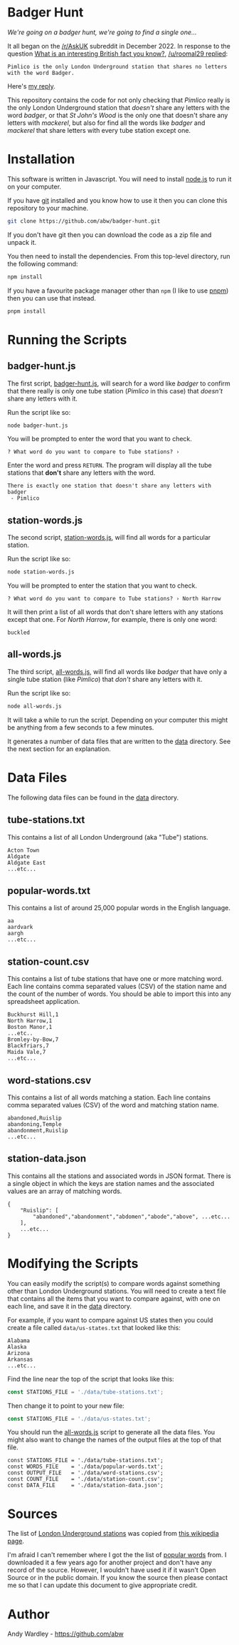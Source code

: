 # Badger Hunt

*We're going on a badger hunt, we're going to find a single one...*

It all began on the [/r/AskUK](https://www.reddit.com/r/AskUK/) subreddit
in December 2022.  In response to the question
[What is an interesting British fact you know?](https://www.reddit.com/r/AskUK/comments/zmiv5z/what_is_an_interesting_british_fact_you_know/j0c524j/),
[/u/roomal29 replied](https://www.reddit.com/r/AskUK/comments/zmiv5z/what_is_an_interesting_british_fact_you_know/j0bkomt/):

    Pimlico is the only London Underground station that shares no letters
    with the word Badger.

Here's [my reply](https://www.reddit.com/r/AskUK/comments/zmiv5z/what_is_an_interesting_british_fact_you_know/j0c524j/).

This repository contains the code for not only checking that *Pimlico* really
is the only London Underground station that *doesn't* share any letters with
the word *badger*, or that *St John's Wood* is the only one that doesn't
share any letters with *mackerel*, but also for find all the words like
*badger* and *mackerel* that share letters with every tube station except one.

# Installation

This software is written in Javascript.  You will need to install
[node.js](https://nodejs.org/en/) to run it on your computer.

If you have [git](https://git-scm.com/) installed and you know how to use
it then you can clone this repository to your machine.

```sh
git clone https://github.com/abw/badger-hunt.git
```

If you don't have git then you can download the code as a zip file and
unpack it.

You then need to install the dependencies.  From this top-level directory,
run the following command:

```sh
npm install
```

If you have a favourite package manager other than `npm` (I like to use
[pnpm](https://pnpm.io/)) then you can use that instead.

```sh
pnpm install
```

# Running the Scripts

## badger-hunt.js

The first script, [badger-hunt.js](badger-hunt.js), will search for a
word like *badger* to confirm that there really is only one tube station
(*Pimlico* in this case) that *doesn't* share any letters with it.

Run the script like so:

```sh
node badger-hunt.js
```

You will be prompted to enter the word that you want to check.

```
? What word do you want to compare to Tube stations? ›
```

Enter the word and press `RETURN`.  The program will display all the
tube stations that **don't** share any letters with the word.

```
There is exactly one station that doesn't share any letters with badger
 - Pimlico
```

## station-words.js

The second script, [station-words.js](station-words.js), will find all words
for a particular station.

Run the script like so:

```sh
node station-words.js
```

You will be prompted to enter the station that you want to check.

```
? What word do you want to compare to Tube stations? › North Harrow
```

It will then print a list of all words that don't share letters with any
stations except that one.  For *North Harrow*, for example, there is only
one word:

```
buckled
```

## all-words.js

The third script, [all-words.js](all-words.js), will find all words
like *badger* that have only a single tube station (like *Pimlico*) that
*don't* share any letters with it.

Run the script like so:

```sh
node all-words.js
```

It will take a while to run the script.  Depending on your computer this
might be anything from a few seconds to a few minutes.

It generates a number of data files that are written to the [data](./data)
directory.  See the next section for an explanation.

# Data Files

The following data files can be found in the [data](./data) directory.

## tube-stations.txt

This contains a list of all London Underground (aka "Tube") stations.

```
Acton Town
Aldgate
Aldgate East
...etc...
```

## popular-words.txt

This contains a list of around 25,000 popular words in the English language.

```
aa
aardvark
aargh
...etc...
```

## station-count.csv

This contains a list of tube stations that have one or more matching word.
Each line contains comma separated values (CSV) of the station name and the
count of the number of words.  You should be able to import this into any
spreadsheet application.

```
Buckhurst Hill,1
North Harrow,1
Boston Manor,1
...etc..
Bromley-by-Bow,7
Blackfriars,7
Maida Vale,7
...etc...
```

## word-stations.csv

This contains a list of all words matching a station.  Each line contains
comma separated values (CSV) of the word and matching station name.

```
abandoned,Ruislip
abandoning,Temple
abandonment,Ruislip
...etc...
```

## station-data.json

This contains all the stations and associated words in JSON format.
There is a single object in which the keys are station names and the
associated values are an array of matching words.

```
{
    "Ruislip": [
        "abandoned","abandonment","abdomen","abode","above", ...etc...
    ],
    ...etc...
}
```

# Modifying the Scripts

You can easily modify the script(s) to compare words against something other
than London Underground stations.  You will need to create a text file that
contains all the items that you want to compare against, with one on each line,
and save it in the [data](./data) directory.

For example, if you want to compare against US states then you could
create a file called `data/us-states.txt` that looked like this:

```
Alabama
Alaska
Arizona
Arkansas
...etc...
```

Find the line near the top of the script that looks like this:

```js
const STATIONS_FILE = './data/tube-stations.txt';
```

Then change it to point to your new file:

```js
const STATIONS_FILE = './data/us-states.txt';
```

You should run the [all-words.js](all-words.js) script to generate all
the data files.  You might also want to change the names of the output
files at the top of that file.

```
const STATIONS_FILE = './data/tube-stations.txt';
const WORDS_FILE    = './data/popular-words.txt';
const OUTPUT_FILE   = './data/word-stations.csv';
const COUNT_FILE    = './data/station-count.csv';
const DATA_FILE     = './data/station-data.json';
```

# Sources

The list of [London Underground stations](data/tube-stations.txt)
was copied from [this wikipedia page](https://en.wikipedia.org/wiki/List_of_London_Underground_stations).

I'm afraid I can't remember where I got the the list of
[popular words](data/popular-words.txt) from.  I downloaded it a few years
ago for another project and don't have any record of the source.  However,
I wouldn't have used it if it wasn't Open Source or in the public domain.
If you know the source then please contact me so that I can update this
document to give appropriate credit.

# Author

Andy Wardley - https://github.com/abw
